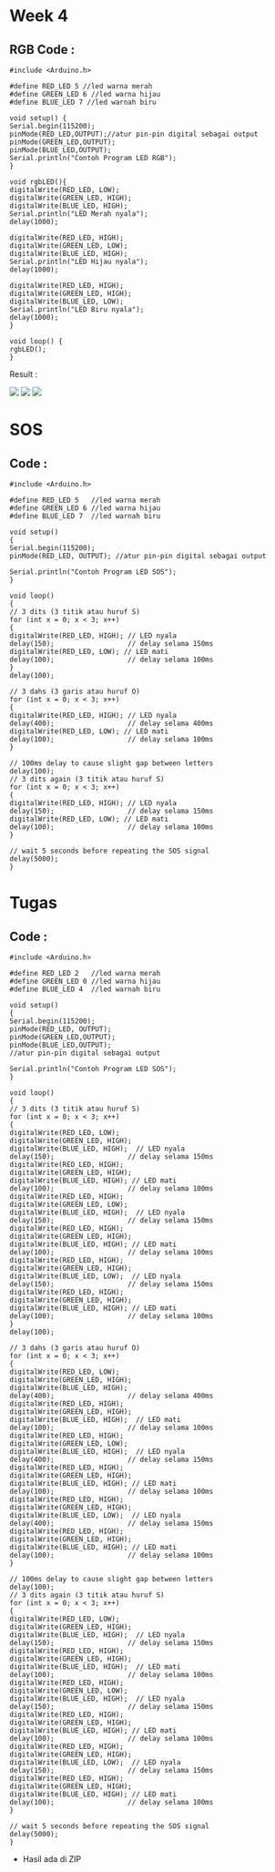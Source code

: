 # Week 4

## RGB Code :

    #include <Arduino.h>

    #define RED_LED 5 //led warna merah
    #define GREEN_LED 6 //led warna hijau
    #define BLUE_LED 7 //led warnah biru

    void setup() {
    Serial.begin(115200);
    pinMode(RED_LED,OUTPUT);//atur pin-pin digital sebagai output
    pinMode(GREEN_LED,OUTPUT);
    pinMode(BLUE_LED,OUTPUT);
    Serial.println("Contoh Program LED RGB");
    }

    void rgbLED(){
    digitalWrite(RED_LED, LOW); 
    digitalWrite(GREEN_LED, HIGH); 
    digitalWrite(BLUE_LED, HIGH); 
    Serial.println("LED Merah nyala"); 
    delay(1000); 

    digitalWrite(RED_LED, HIGH); 
    digitalWrite(GREEN_LED, LOW); 
    digitalWrite(BLUE_LED, HIGH); 
    Serial.println("LED Hijau nyala"); 
    delay(1000); 

    digitalWrite(RED_LED, HIGH); 
    digitalWrite(GREEN_LED, HIGH); 
    digitalWrite(BLUE_LED, LOW); 
    Serial.println("LED Biru nyala"); 
    delay(1000);
    }

    void loop() {
    rgbLED();
    }

Result :

 ![](Pics/SS1-4.png)
 ![](Pics/SS2-4.png)
 ![](Pics/SS3-4.png)


# SOS

## Code :

    #include <Arduino.h>

    #define RED_LED 5   //led warna merah
    #define GREEN_LED 6 //led warna hijau
    #define BLUE_LED 7  //led warnah biru

    void setup()
    {
    Serial.begin(115200);
    pinMode(RED_LED, OUTPUT); //atur pin-pin digital sebagai output

    Serial.println("Contoh Program LED SOS");
    }

    void loop()
    {
    // 3 dits (3 titik atau huruf S)
    for (int x = 0; x < 3; x++)
    {
    digitalWrite(RED_LED, HIGH); // LED nyala
    delay(150);                  // delay selama 150ms
    digitalWrite(RED_LED, LOW); // LED mati
    delay(100);                  // delay selama 100ms
    }
    delay(100);

    // 3 dahs (3 garis atau huruf O)
    for (int x = 0; x < 3; x++)
    {
    digitalWrite(RED_LED, HIGH); // LED nyala
    delay(400);                  // delay selama 400ms
    digitalWrite(RED_LED, LOW); // LED mati
    delay(100);                  // delay selama 100ms
    }

    // 100ms delay to cause slight gap between letters
    delay(100);
    // 3 dits again (3 titik atau huruf S)
    for (int x = 0; x < 3; x++)
    {
    digitalWrite(RED_LED, HIGH); // LED nyala
    delay(150);                  // delay selama 150ms
    digitalWrite(RED_LED, LOW); // LED mati
    delay(100);                  // delay selama 100ms
    }

    // wait 5 seconds before repeating the SOS signal
    delay(5000);
    }

# Tugas 

## Code :

    #include <Arduino.h>

    #define RED_LED 2   //led warna merah
    #define GREEN_LED 0 //led warna hijau
    #define BLUE_LED 4  //led warnah biru

    void setup()
    {
    Serial.begin(115200);
    pinMode(RED_LED, OUTPUT);
    pinMode(GREEN_LED,OUTPUT);
    pinMode(BLUE_LED,OUTPUT);
    //atur pin-pin digital sebagai output

    Serial.println("Contoh Program LED SOS");
    }

    void loop()
    {
    // 3 dits (3 titik atau huruf S)
    for (int x = 0; x < 3; x++)
    {
    digitalWrite(RED_LED, LOW); 
    digitalWrite(GREEN_LED, HIGH); 
    digitalWrite(BLUE_LED, HIGH);  // LED nyala
    delay(150);                  // delay selama 150ms
    digitalWrite(RED_LED, HIGH); 
    digitalWrite(GREEN_LED, HIGH); 
    digitalWrite(BLUE_LED, HIGH); // LED mati
    delay(100);                  // delay selama 100ms
    digitalWrite(RED_LED, HIGH); 
    digitalWrite(GREEN_LED, LOW); 
    digitalWrite(BLUE_LED, HIGH);  // LED nyala
    delay(150);                  // delay selama 150ms
    digitalWrite(RED_LED, HIGH); 
    digitalWrite(GREEN_LED, HIGH); 
    digitalWrite(BLUE_LED, HIGH); // LED mati
    delay(100);                  // delay selama 100ms
    digitalWrite(RED_LED, HIGH); 
    digitalWrite(GREEN_LED, HIGH); 
    digitalWrite(BLUE_LED, LOW);  // LED nyala
    delay(150);                  // delay selama 150ms
    digitalWrite(RED_LED, HIGH); 
    digitalWrite(GREEN_LED, HIGH); 
    digitalWrite(BLUE_LED, HIGH); // LED mati
    delay(100);                  // delay selama 100ms
    }
    delay(100);

    // 3 dahs (3 garis atau huruf O)
    for (int x = 0; x < 3; x++)
    {
    digitalWrite(RED_LED, LOW); 
    digitalWrite(GREEN_LED, HIGH); 
    digitalWrite(BLUE_LED, HIGH); 
    delay(400);                  // delay selama 400ms
    digitalWrite(RED_LED, HIGH); 
    digitalWrite(GREEN_LED, HIGH); 
    digitalWrite(BLUE_LED, HIGH);  // LED mati
    delay(100);                  // delay selama 100ms
    digitalWrite(RED_LED, HIGH); 
    digitalWrite(GREEN_LED, LOW); 
    digitalWrite(BLUE_LED, HIGH);  // LED nyala
    delay(400);                  // delay selama 150ms
    digitalWrite(RED_LED, HIGH); 
    digitalWrite(GREEN_LED, HIGH); 
    digitalWrite(BLUE_LED, HIGH); // LED mati
    delay(100);                  // delay selama 100ms
    digitalWrite(RED_LED, HIGH); 
    digitalWrite(GREEN_LED, HIGH); 
    digitalWrite(BLUE_LED, LOW);  // LED nyala
    delay(400);                  // delay selama 150ms
    digitalWrite(RED_LED, HIGH); 
    digitalWrite(GREEN_LED, HIGH); 
    digitalWrite(BLUE_LED, HIGH); // LED mati
    delay(100);                  // delay selama 100ms
    }

    // 100ms delay to cause slight gap between letters
    delay(100);
    // 3 dits again (3 titik atau huruf S)
    for (int x = 0; x < 3; x++)
    {
    digitalWrite(RED_LED, LOW); 
    digitalWrite(GREEN_LED, HIGH); 
    digitalWrite(BLUE_LED, HIGH);  // LED nyala
    delay(150);                  // delay selama 150ms
    digitalWrite(RED_LED, HIGH); 
    digitalWrite(GREEN_LED, HIGH); 
    digitalWrite(BLUE_LED, HIGH);  // LED mati
    delay(100);                  // delay selama 100ms
    digitalWrite(RED_LED, HIGH); 
    digitalWrite(GREEN_LED, LOW); 
    digitalWrite(BLUE_LED, HIGH);  // LED nyala
    delay(150);                  // delay selama 150ms
    digitalWrite(RED_LED, HIGH); 
    digitalWrite(GREEN_LED, HIGH); 
    digitalWrite(BLUE_LED, HIGH); // LED mati
    delay(100);                  // delay selama 100ms
    digitalWrite(RED_LED, HIGH); 
    digitalWrite(GREEN_LED, HIGH); 
    digitalWrite(BLUE_LED, LOW);  // LED nyala
    delay(150);                  // delay selama 150ms
    digitalWrite(RED_LED, HIGH); 
    digitalWrite(GREEN_LED, HIGH); 
    digitalWrite(BLUE_LED, HIGH); // LED mati
    delay(100);                  // delay selama 100ms
    }

    // wait 5 seconds before repeating the SOS signal
    delay(5000);
    }

- Hasil ada di ZIP